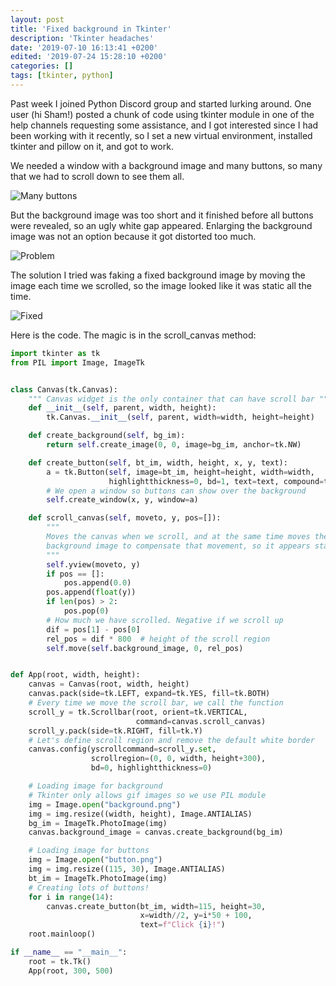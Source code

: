 ```yaml
---
layout: post
title: 'Fixed background in Tkinter'
description: 'Tkinter headaches'
date: '2019-07-10 16:13:41 +0200'
edited: '2019-07-24 15:28:10 +0200'
categories: []
tags: [tkinter, python]
---
```

Past week I joined Python Discord group and started lurking around. One user (hi Sham!) posted a chunk of code
using tkinter module in one of the help channels requesting some assistance, and I got interested since I had
been working with it recently, so I set a new virtual environment, installed tkinter and pillow on it, and got
to work.

We needed a window with a background image and many buttons, so many that we had to scroll down to see them all.

![Many buttons](https://i.imgur.com/9Zqxinm.png)

But the background image was too short and it finished before all buttons were revealed, so an ugly white gap appeared.
Enlarging the background image was not an option because it got distorted too much.

![Problem](https://i.imgur.com/nrVP6U6.png)

The solution I tried was faking a fixed background image by moving the image each time we scrolled, so the
image looked like it was static all the time.

![Fixed](https://i.imgur.com/4ySMHld.gif)

Here is the code. The magic is in the scroll_canvas method:
```python
import tkinter as tk
from PIL import Image, ImageTk


class Canvas(tk.Canvas):
    """ Canvas widget is the only container that can have scroll bar """
    def __init__(self, parent, width, height):
        tk.Canvas.__init__(self, parent, width=width, height=height)

    def create_background(self, bg_im):
        return self.create_image(0, 0, image=bg_im, anchor=tk.NW)

    def create_button(self, bt_im, width, height, x, y, text):
        a = tk.Button(self, image=bt_im, height=height, width=width,
                      highlightthickness=0, bd=1, text=text, compound=tk.CENTER)
        # We open a window so buttons can show over the background
        self.create_window(x, y, window=a)

    def scroll_canvas(self, moveto, y, pos=[]):
        """
        Moves the canvas when we scroll, and at the same time moves the
        background image to compensate that movement, so it appears static
        """
        self.yview(moveto, y)
        if pos == []:
            pos.append(0.0)
        pos.append(float(y))
        if len(pos) > 2:
            pos.pop(0)
        # How much we have scrolled. Negative if we scroll up
        dif = pos[1] - pos[0]
        rel_pos = dif * 800  # height of the scroll region
        self.move(self.background_image, 0, rel_pos)


def App(root, width, height):
    canvas = Canvas(root, width, height)
    canvas.pack(side=tk.LEFT, expand=tk.YES, fill=tk.BOTH)
    # Every time we move the scroll bar, we call the function
    scroll_y = tk.Scrollbar(root, orient=tk.VERTICAL,
                            command=canvas.scroll_canvas)
    scroll_y.pack(side=tk.RIGHT, fill=tk.Y)
    # Let's define scroll region and remove the default white border
    canvas.config(yscrollcommand=scroll_y.set,
                  scrollregion=(0, 0, width, height+300),
                  bd=0, highlightthickness=0)

    # Loading image for background
    # Tkinter only allows gif images so we use PIL module
    img = Image.open("background.png")
    img = img.resize((width, height), Image.ANTIALIAS)
    bg_im = ImageTk.PhotoImage(img)
    canvas.background_image = canvas.create_background(bg_im)

    # Loading image for buttons
    img = Image.open("button.png")
    img = img.resize((115, 30), Image.ANTIALIAS)
    bt_im = ImageTk.PhotoImage(img)
    # Creating lots of buttons!
    for i in range(14):
        canvas.create_button(bt_im, width=115, height=30,
                             x=width//2, y=i*50 + 100,
                             text=f"Click {i}!")
    root.mainloop()

if __name__ == "__main__":
    root = tk.Tk()
    App(root, 300, 500)

```

